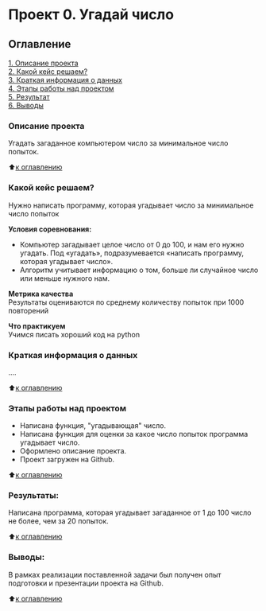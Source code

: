 # Проект 0. Угадай число

## Оглавление  
[1. Описание проекта](.README.md#Описание-проекта)  
[2. Какой кейс решаем?](.README.md#Какой-кейс-решаем)  
[3. Краткая информация о данных](.README.md#Краткая-информация-о-данных)  
[4. Этапы работы над проектом](.README.md#Этапы-работы-над-проектом)  
[5. Результат](.README.md#Результат)    
[6. Выводы](.README.md#Выводы) 

### Описание проекта    
Угадать загаданное компьютером число за минимальное число попыток.

:arrow_up:[к оглавлению](_)


### Какой кейс решаем?    
Нужно написать программу, которая угадывает число за минимальное число попыток

**Условия соревнования:**  
- Компьютер загадывает целое число от 0 до 100, и нам его нужно угадать. Под «угадать», подразумевается «написать программу, которая угадывает число».
- Алгоритм учитывает информацию о том, больше ли случайное число или меньше нужного нам.

**Метрика качества**     
Результаты оцениваются по среднему количеству попыток при 1000 повторений

**Что практикуем**     
Учимся писать хороший код на python


### Краткая информация о данных
....
  
:arrow_up:[к оглавлению](.README.md#Оглавление)


### Этапы работы над проектом  
- Написана функция, "угадывающая" число.
- Написана функция для оценки за какое число попыток программа угадывает число.
- Оформлено описание проекта.
- Проект загружен на Github.

:arrow_up:[к оглавлению](.README.md#Оглавление)


### Результаты:  
Написана программа, которая угадывает загаданное от 1 до 100 число не более, чем за 20 попыток.

:arrow_up:[к оглавлению](.README.md#Оглавление)


### Выводы:  
 В рамках реализации поставленной задачи был получен опыт подготовки и презентации проекта на Github.

:arrow_up:[к оглавлению](.README.md#Оглавление)
